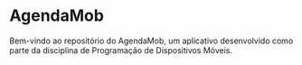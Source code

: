 # AgendaMob
Bem-vindo ao repositório do AgendaMob, um aplicativo desenvolvido como parte da disciplina de Programação de Dispositivos Móveis.
